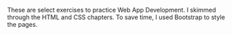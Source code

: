 These are select exercises to practice Web App Development. I skimmed through the HTML and CSS chapters. To save time, I used Bootstrap to style the pages.
